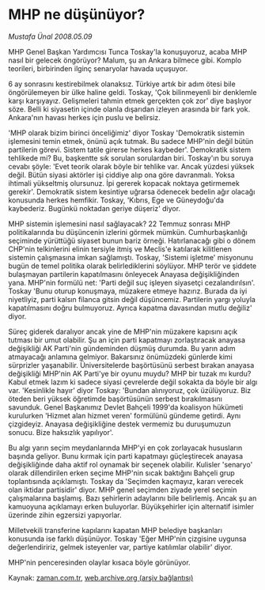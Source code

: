 # MHP ne düşünüyor?

*Mustafa Ünal 2008.05.09*

<tr><td class="metin" colspan="2" style="padding-top: 20px; padding-left: 5px; padding-right: 10px;">MHP Genel Başkan Yardımcısı Tunca Toskay'la konuşuyoruz, acaba MHP nasıl bir gelecek öngörüyor? Malum, şu an Ankara bilmece gibi. Komplo teorileri, birbirinden ilginç senaryolar havada uçuşuyor.</td></tr><tr><td class="metin" colspan="2" style="padding-top: 20px; padding-left: 5px; padding-right: 10px;"><p>6 ay sonrasını kestirebilmek olanaksız. Türkiye artık bir adım ötesi bile öngörülemeyen bir ülke haline geldi. Toskay, 'Çok bilinmeyenli bir denklemle karşı karşıyayız. Gelişmeleri tahmin etmek gerçekten çok zor' diye başlıyor söze. Belli ki siyasetin içinde olanla dışarıdan izleyen arasında bir fark yok. Ankara'nın havası herkes için puslu ve belirsiz. 
<p>'MHP olarak bizim birinci önceliğimiz' diyor Toskay 'Demokratik sistemin işlemesini temin etmek, önünü açık tutmak. Bu sadece MHP'nin değil bütün partilerin görevi. Sistem tatile girerse herkes kaybeder'. Demokratik sistem tehlikede mi? Bu, başkentte sık sorulan sorulardan biri. Toskay'ın bu soruya cevabı şöyle: 'Evet teorik olarak böyle bir tehlike var. Ancak yüzdesi yüksek değil. Bütün siyasi aktörler işi ciddiye alıp ona göre davranmalı. Yoksa ihtimali yükseltmiş olursunuz. İpi gererek kopacak noktaya getirmemek gerekir'. Demokratik sistem kesintiye uğrarsa ödenecek bedelin ağır olacağı konusunda herkes hemfikir. Toskay, 'Kıbrıs, Ege ve Güneydoğu'da kaybederiz. Bugünkü noktadan geriye düşeriz' diyor. 
<p>MHP sistemin işlemesini nasıl sağlayacak? 22 Temmuz sonrası MHP politikalarında bu düşüncenin izlerini görmek mümkün. Cumhurbaşkanlığı seçiminde yürüttüğü siyaset bunun bariz örneği. Hatırlanacağı gibi o dönem CHP'nin telkinlerini elinin tersiyle itmiş ve Meclis'e katılarak kilitlenen sistemin çalışmasına imkan sağlamıştı. Toskay, 'Sistemi işletme' misyonunu bugün de temel politika olarak belirlediklerini söylüyor. MHP terör ve şiddete bulaşmayan partilerin kapatılmasını önleyecek Anayasa değişikliğinden yana. MHP'nin formülü net: 'Parti değil suç işleyen siyasetçi cezalandırılsın'. Toskay 'Bunu oturup konuşmaya, müzakere etmeye hazırız. Burada da iyi niyetliyiz, parti kalsın filanca gitsin değil düşüncemiz. Partilerin yargı yoluyla kapatılmasını doğru bulmuyoruz. Ayrıca kapatma davasından mutlu değiliz' diyor. 
<p>Süreç giderek daralıyor ancak yine de MHP'nin müzakere kapısını açık tutması bir umut olabilir. Şu an için parti kapatmayı zorlaştıracak anayasa değişikliği AK Parti'nin gündeminden düşmüş durumda. Bu yarın adım atmayacağı anlamına gelmiyor. Bakarsınız önümüzdeki günlerde kimi sürprizler yaşanabilir. Üniversitelerde başörtüsünü serbest bırakan anayasa değişikliği MHP'nin AK Parti'ye bir oyunu muydu? MHP bir tuzak mı kurdu? Kabul etmek lazım ki sadece siyasi çevrelerde değil sokakta da böyle bir algı var. 'Kesinlikle hayır' diyor Toskay: 'Bundan alınıyoruz, çok üzülüyoruz. Biz öteden beri yüksek öğretimde başörtüsünün serbest bırakılmasını savunduk. Genel Başkanımız Devlet Bahçeli 1999'da koalisyon hükümeti kurulurken 'Hizmet alan hizmet veren' formülünü gündeme getirdi. Aynı çizgideyiz. Anayasa değişikliğine destek vermemiz bu duruşumuzun sonucu. Bize haksızlık yapılıyor'. 
<p>Bu algı yarın seçim meydanlarında MHP'yi en çok zorlayacak hususların başında geliyor. Bunu kırmak için parti kapatmayı güçleştirecek anayasa değişikliğinde daha aktif rol oynamak bir seçenek olabilir. Kulisler 'senaryo' olarak dillendirilen erken seçime MHP'nin sıcak baktığını Bahçeli grup toplantısında açıklamıştı. Toskay da 'Seçimden kaçmayız, kararı verecek olan iktidar partisidir' diyor. MHP genel seçimden ziyade yerel seçimin çalışmalarına başlamış. Bazı şehirlerin adaylarını bile belirlemiş. Ancak şu an kamuoyuna açıklamayı erken buluyorlar. Büyükşehirler için alternatif isimler üzerinde zihin egzersizi yapıyorlar. 
<p>Milletvekili transferine kapılarını kapatan MHP belediye başkanları konusunda ise farklı düşünüyor. Toskay 'Eğer MHP'nin çizgisine uygunsa değerlendiririz, gelmek isteyenler var, partiye katılımlar olabilir' diyor. 
<p>MHP'nin penceresinden olaylar kısaca böyle görünüyor. <br/></p></p></p></p></p></p></p></td></tr>

Kaynak: [zaman.com.tr](http://zaman.com.tr/yazar.do?yazino=687081), [web.archive.org (arşiv bağlantısı)](http://web.archive.org/web/20080509125922/http://www.zaman.com.tr:80/yazar.do?yazino=687081)
